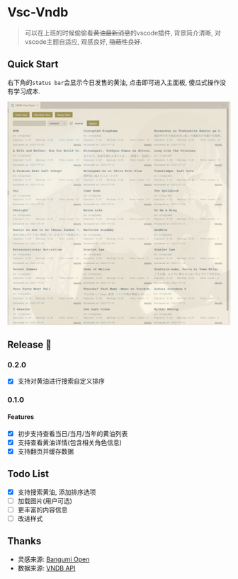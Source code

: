 # Vsc-Vndb

> 可以在上班的时候偷偷看~~黄油最新消息~~的vscode插件, 背景简介清晰, 对vscode主题自适应, 观感良好, ~~隐蔽性良好~~.

## Quick Start

右下角的`status bar`会显示今日发售的黄油, 点击即可进入主面板, 傻瓜式操作没有学习成本.

![image](https://raw.githubusercontent.com/TachibanaKimika/vsc-vndb/master/images/main_panel.png)


## Release 🚀

### 0.2.0

- [x] 支持对黄油进行搜索自定义排序

### 0.1.0

#### Features

- [x] 初步支持查看当日/当月/当年的黄油列表
- [x] 支持查看黄油详情(包含相关角色信息)
- [x] 支持翻页并缓存数据

## Todo List

- [x] 支持搜索黄油, 添加排序选项
- [ ] 加载图片(用户可选)
- [ ] 更丰富的内容信息
- [ ] 改进样式

## Thanks

- 灵感来源: [Bangumi Open](https://github.com/sdttttt/vscode-bangumi)
- 数据来源: [VNDB API](https://vndb.org/d11)